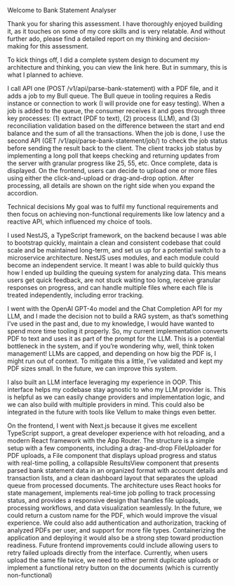 Welcome to Bank Statement Analyser

Thank you for sharing this assessment. I have thoroughly enjoyed building it, as it touches on some of my core skills and is very relatable.
And without further ado, please find a detailed report on my thinking and decision-making for this assessment.

To kick things off, I did a complete system design to document my architecture and thinking, you can view the link here. But in summary, this is what I planned to achieve.

I call API one (POST /v1/api/parse-bank-statement) with a PDF file, and it adds a job to my Bull queue. The Bull queue in tooling requires a Redis instance or connection to work (I will provide one for easy testing). When a job is added to the queue, the consumer receives it and goes through three key processes: (1) extract (PDF to text), (2) process (LLM), and (3) reconciliation validation based on the difference between the start and end balance and the sum of all the transactions. When the job is done, I use the second API (GET /v1/api/parse-bank-statement/job/<job-id>) to check the job status before sending the result back to the client. The client tracks job status by implementing a long poll that keeps checking and returning updates from the server with granular progress like 25, 55, etc. Once complete, data is displayed. On the frontend, users can decide to upload one or more files using either the click-and-upload or drag-and-drop option. After processing, all details are shown on the right side when you expand the accordion.

Technical decisions
My goal was to fulfil my functional requirements and then focus on achieving non-functional requirements like low latency and a reactive API, which influenced my choice of tools.

I used NestJS, a TypeScript framework, on the backend because I was able to bootstrap quickly, maintain a clean and consistent codebase that could scale and be maintained long-term, and set us up for a potential switch to a microservice architecture. NestJS uses modules, and each module could become an independent service. It meant I was able to build quickly thus how I ended up building the queuing system for analyzing data. This means users get quick feedback, are not stuck waiting too long, receive granular responses on progress, and can handle multiple files where each file is treated independently, including error tracking.

I went with the OpenAI GPT-4o model and the Chat Completion API for my LLM, and I made the decision not to build a RAG system, as that’s something I’ve used in the past and, due to my knowledge, I would have wanted to spend more time tooling it properly. So, my current implementation converts PDF to text and uses it as part of the prompt for the LLM. This is a potential bottleneck in the system, and if you’re wondering why, well, think token management! LLMs are capped, and depending on how big the PDF is, I might run out of context. To mitigate this a little, I’ve validated and kept my PDF sizes small. In the future, we can improve this system.

I also built an LLM interface leveraging my experience in OOP. This interface helps my codebase stay agnostic to who my LLM provider is. This is helpful as we can easily change providers and implementation logic, and we can also build with multiple providers in mind. This could also be integrated in the future with tools like Vellum to make things even better.

On the frontend, I went with Next.js because it gives me excellent TypeScript support, a great developer experience with hot reloading, and a modern React framework with the App Router. The structure is a simple setup with a few components, including a drag-and-drop FileUploader for PDF uploads, a File component that displays upload progress and status with real-time polling, a collapsible ResultsView component that presents parsed bank statement data in an organized format with account details and transaction lists, and a clean dashboard layout that separates the upload queue from processed documents. The architecture uses React hooks for state management, implements real-time job polling to track processing status, and provides a responsive design that handles file uploads, processing workflows, and data visualization seamlessly.
In the future, we could return a custom name for the PDF, which would improve the visual experience. We could also add authentication and authorization, tracking of analyzed PDFs per user, and support for more file types. Containerizing the application and deploying it would also be a strong step toward production readiness. Future frontend improvements could include allowing users to retry failed uploads directly from the interface. Currently, when users upload the same file twice, we need to either permit duplicate uploads or implement a functional retry button on the documents (which is currently non-functional)